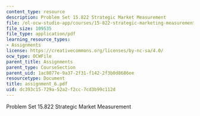 ```yaml
---
content_type: resource
description: Problem Set 15.822 Strategic Market Measurement
file: /ol-ocw-studio-app/courses/15-822-strategic-marketing-measurement-fall-2002/dc393c15729a52a2f2cc7cd3b99c112d_assignment_6.pdf
file_size: 109535
file_type: application/pdf
learning_resource_types:
- Assignments
license: https://creativecommons.org/licenses/by-nc-sa/4.0/
ocw_type: OCWFile
parent_title: Assignments
parent_type: CourseSection
parent_uid: 1ac8077e-9a37-2f31-f142-2f3b0d8686ee
resourcetype: Document
title: assignment_6.pdf
uid: dc393c15-729a-52a2-f2cc-7cd3b99c112d
---
```

Problem Set 15.822 Strategic Market Measurement